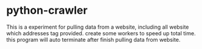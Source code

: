 # python-crawler

This is a experiment for pulling data from a website, including all website which addresses <a> tag provided.
create some workers to speed up total time. this program will auto terminate after finish pulling data from website.
